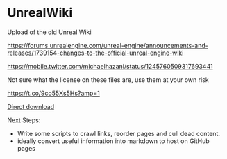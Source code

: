 # UnrealWiki
Upload of the old Unreal Wiki


https://forums.unrealengine.com/unreal-engine/announcements-and-releases/1739154-changes-to-the-official-unreal-engine-wiki


https://mobile.twitter.com/michaelhazani/status/1245760509317693441 


Not sure what the license on these files are, use them at your own risk

https://t.co/9co55Xs5Hs?amp=1

[Direct download](https://epicgames.ent.box.com/s/2e5hhlvqyu9octooxbkgwt2xdmmrea9z)


Next Steps:

- Write some scripts to crawl links, reorder pages and cull dead content. 
- ideally convert useful information into markdown to host on GitHub pages
